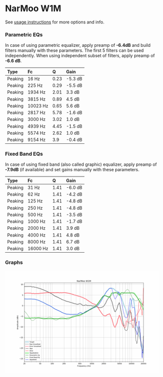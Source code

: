 # NarMoo W1M
See [usage instructions](https://github.com/jaakkopasanen/AutoEq#usage) for more options and info.

### Parametric EQs
In case of using parametric equalizer, apply preamp of **-6.4dB** and build filters manually
with these parameters. The first 5 filters can be used independently.
When using independent subset of filters, apply preamp of **-6.6 dB**.

| Type    | Fc       |    Q | Gain    |
|:--------|:---------|:-----|:--------|
| Peaking | 16 Hz    | 0.23 | -5.3 dB |
| Peaking | 225 Hz   | 0.29 | -5.5 dB |
| Peaking | 1934 Hz  | 2.01 | 3.3 dB  |
| Peaking | 3815 Hz  | 0.89 | 4.5 dB  |
| Peaking | 10023 Hz | 0.65 | 5.6 dB  |
| Peaking | 2817 Hz  | 5.78 | -1.6 dB |
| Peaking | 3000 Hz  | 3.02 | 1.0 dB  |
| Peaking | 4939 Hz  | 4.45 | -1.5 dB |
| Peaking | 5574 Hz  | 2.62 | 1.0 dB  |
| Peaking | 9154 Hz  | 3.9  | -0.4 dB |

### Fixed Band EQs
In case of using fixed band (also called graphic) equalizer, apply preamp of **-7.9dB**
(if available) and set gains manually with these parameters.

| Type    | Fc       |    Q | Gain    |
|:--------|:---------|:-----|:--------|
| Peaking | 31 Hz    | 1.41 | -6.0 dB |
| Peaking | 62 Hz    | 1.41 | -4.2 dB |
| Peaking | 125 Hz   | 1.41 | -4.8 dB |
| Peaking | 250 Hz   | 1.41 | -4.8 dB |
| Peaking | 500 Hz   | 1.41 | -3.5 dB |
| Peaking | 1000 Hz  | 1.41 | -1.7 dB |
| Peaking | 2000 Hz  | 1.41 | 3.9 dB  |
| Peaking | 4000 Hz  | 1.41 | 4.8 dB  |
| Peaking | 8000 Hz  | 1.41 | 6.7 dB  |
| Peaking | 16000 Hz | 1.41 | 3.0 dB  |

### Graphs
![](./NarMoo%20W1M.png)